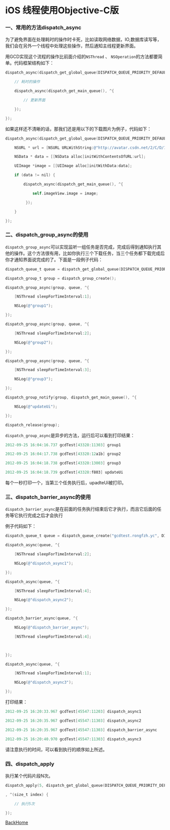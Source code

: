 # iOS 线程使用Objective-C版

### 一、常用的方法dispatch_async

为了避免界面在处理耗时的操作时卡死，比如读取网络数据，IO,数据库读写等，我们会在另外一个线程中处理这些操作，然后通知主线程更新界面。

用GCD实现这个流程的操作比前面介绍的`NSThread` 、 `NSOperation`的方法都要简单。代码框架结构如下：

```objective-c
dispatch_async(dispatch_get_global_queue(DISPATCH_QUEUE_PRIORITY_DEFAULT, 0), ^{ 

    // 耗时的操作 

    dispatch_async(dispatch_get_main_queue(), ^{ 

        // 更新界面 

    }); 

}); 
```

如果这样还不清晰的话，那我们还是用以下的下载图片为例子，代码如下：

```objective-c
dispatch_async(dispatch_get_global_queue(DISPATCH_QUEUE_PRIORITY_DEFAULT, 0), ^{ 

    NSURL * url = [NSURL URLWithString:@"http://avatar.csdn.net/2/C/D/1_totogo2010.jpg"]; 

    NSData * data = [[NSData alloc]initWithContentsOfURL:url]; 

    UIImage *image = [[UIImage alloc]initWithData:data]; 

    if (data != nil) { 

        dispatch_async(dispatch_get_main_queue(), ^{ 

            self.imageView.image = image; 

         }); 

    } 

});
```

### 二、dispatch_group_async的使用

`dispatch_group_async`可以实现监听一组任务是否完成，完成后得到通知执行其他的操作。这个方法很有用，比如你执行三个下载任务，当三个任务都下载完成后你才通知界面说完成的了。下面是一段例子代码：

```objective-c
dispatch_queue_t queue = dispatch_get_global_queue(DISPATCH_QUEUE_PRIORITY_DEFAULT, 0); 

dispatch_group_t group = dispatch_group_create(); 

dispatch_group_async(group, queue, ^{ 

    [NSThread sleepForTimeInterval:1]; 

    NSLog(@"group1"); 

}); 

dispatch_group_async(group, queue, ^{ 

    [NSThread sleepForTimeInterval:2]; 

    NSLog(@"group2"); 

}); 

dispatch_group_async(group, queue, ^{ 

    [NSThread sleepForTimeInterval:3]; 

    NSLog(@"group3"); 

}); 

dispatch_group_notify(group, dispatch_get_main_queue(), ^{ 

    NSLog(@"updateUi"); 

}); 

dispatch_release(group); 
```

`dispatch_group_async`是异步的方法，运行后可以看到打印结果：

```objective-c
2012-09-25 16:04:16.737 gcdTest[43328:11303] group1

2012-09-25 16:04:17.738 gcdTest[43328:12a1b] group2

2012-09-25 16:04:18.738 gcdTest[43328:13003] group3

2012-09-25 16:04:18.739 gcdTest[43328:f803] updateUi
```

每个一秒打印一个，当第三个任务执行后，upadteUi被打印。

### 三、dispatch_barrier_async的使用

`dispatch_barrier_async`是在前面的任务执行结束后它才执行，而且它后面的任务等它执行完成之后才会执行

例子代码如下：

```objective-c
dispatch_queue_t queue = dispatch_queue_create("gcdtest.rongfzh.yc", DISPATCH_QUEUE_CONCURRENT); 

dispatch_async(queue, ^{ 

    [NSThread sleepForTimeInterval:2]; 

    NSLog(@"dispatch_async1"); 

}); 

dispatch_async(queue, ^{ 

    [NSThread sleepForTimeInterval:4]; 

    NSLog(@"dispatch_async2"); 

}); 

dispatch_barrier_async(queue, ^{ 

    NSLog(@"dispatch_barrier_async"); 

    [NSThread sleepForTimeInterval:4]; 

 

}); 

dispatch_async(queue, ^{ 

    [NSThread sleepForTimeInterval:1]; 

    NSLog(@"dispatch_async3"); 

});
```

打印结果：

```objective-c
2012-09-25 16:20:33.967 gcdTest[45547:11203] dispatch_async1

2012-09-25 16:20:35.967 gcdTest[45547:11303] dispatch_async2

2012-09-25 16:20:35.967 gcdTest[45547:11303] dispatch_barrier_async

2012-09-25 16:20:40.970 gcdTest[45547:11303] dispatch_async3
```

请注意执行的时间，可以看到执行的顺序如上所述。

### 四、dispatch_apply

执行某个代码片段N次。

```objective-c
dispatch_apply(5, dispatch_get_global_queue(DISPATCH_QUEUE_PRIORITY_DEFAULT, 0)

, ^(size_t index) {

    // 执行5次

});
```



[BackHome](http://ablexie.github.io/)


